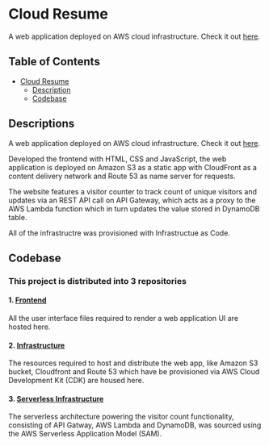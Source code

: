 # Cloud Resume
A web application deployed on AWS cloud infrastructure. Check it out [here](https://lekhadenihar.dev).

## Table of Contents
- [Cloud Resume](#cloud-resume)
  - [Description](#descriptions)
  - [Codebase](#codebase)

## Descriptions
A web application deployed on AWS cloud infrastructure. Check it out [here](https://lekhadenihar.dev).

Developed the frontend with HTML, CSS and JavaScript, the web application is deployed on Amazon S3 as a static app with CloudFront as a content delivery network and Route 53 as name server for requests.

The website features a visitor counter to track count of unique visitors and updates via an REST API call on API Gateway, which acts as a proxy to the AWS Lambda function which in turn updates the value stored in DynamoDB table.

All of the infrastructre was provisioned with Infrastructue as Code.


## Codebase
### This project is distributed into 3 repositories
#### 1. [Frontend](https://github.com/toogoodyshoes/cloud-resume)
All the user interface files required to render a web application UI are hosted here.
#### 2. [Infrastructure](https://github.com/toogoodyshoes/cloud-resume-infra)
The resources required to host and distribute the web app, like Amazon S3 bucket, Cloudfront and Route 53 which have be provisioned via AWS Cloud Development Kit (CDK) are housed here. 
#### 3. [Serverless Infrastructure](https://github.com/toogoodyshoes/cloud-resume-sam)
The serverless architecture powering the visitor count functionality, consisting of API Gatway, AWS Lambda and DynamoDB, was sourced using the AWS Serverless Application Model (SAM).
